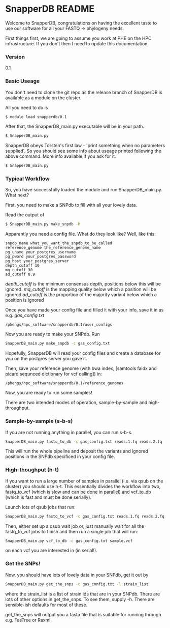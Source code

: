 # SnapperDB README

Welcome to SnapperDB, congratulations on having the excellent taste to use our software for all your FASTQ -> phylogeny needs. 

First things first, we are going to assume you work at PHE on the HPC infrastructure. If you don't then I need to update this documentation.

### Version

0.1

### Basic Useage

You don't need to clone the git repo as the release branch of SnapperDB is available as a module on the cluster.

All you need to do is

```sh
$ module load snapperdb/0.1
```

After that, the SnapperDB_main.py executable will be in your path. 
```sh
$ SnapperDB_main.py 
```
SnapperDB obeys Torsten's first law - 'print something when no parameters supplied'. So you should see some info about useage printed following the above command. More info available if you ask for it.

```sh
$ SnapperDB_main.py 
```

### Typical Workflow

So, you have successfully loaded the module and run SnapperDB_main.py. What next?

First, you need to make a SNPdb to fill with all your lovely data.

Read the output of
```sh
$ SnapperDB_main.py make_snpdb -h
```

Apparently you need a config file. What do they look like? Well, like this:

```
snpdb_name what_you_want_the_snpdb_to_be_called
reference_genome the_reference_genome_name
pg_uname your_postgres_username
pg_pword your_postgres_password
pg_host your_postgres_server
depth_cutoff 10
mq_cutoff 30
ad_cutoff 0.9
```
*depth_cutoff* is the minimum consensus depth, positions below this will be ignored.
*mq_cutoff* is the mapping quality below which a position will be ignored
*ad_cutoff* is the proportion of the majority variant below which a position is ignored

Once you have made your config file and filled it with your info, save it in as e.g. *gas_config.txt* 
```
/phengs/hpc_software/snapperdb/0.1/user_configs
```
Now you are ready to make your SNPdb. Run 

```sh
SnapperDB_main.py make_snpdb -c gas_config.txt
```
Hopefully, SnapperDB will read your config files and create a database for you on the postgres server you gave it.

Then, save your reference genome (with bwa index, [samtools faidx and picard sequnced dictionary for vcf calling]) in: 
```
/phengs/hpc_software/snapperdb/0.1/reference_genomes
```

Now, you are ready to run some samples!

There are two intended modes of operation, sample-by-sample and high-throughput.

### Sample-by-sample (s-b-s)

If you are not running anything in parallel, you can run s-b-s.

```sh
SnapperDB_main.py fastq_to_db -c gas_config.txt reads.1.fq reads.2.fq
```
This will run the whole pipeline and deposit the variants and ignored positions in the SNPdb specificed in your config file.

### High-thoughput (h-t)

If you want to run a large number of samples in parallel (i.e. via qsub on the cluster) you should use h-t. This essentially divides the workflow into two, fastq_to_vcf (which is slow and can be done in parallel) and vcf_to_db (which is fast and must be done serially).

Launch lots of qsub jobs that run:

```sh
SnapperDB_main.py fastq_to_vcf -c gas_config.txt reads.1.fq reads.2.fq
```

Then, either set up a qsub wait job or, just manually wait for all the fastq_to_vcf jobs to finish and then run a single job that will run:
```sh
SnapperDB_main.py vcf_to_db -c gas_config.txt sample.vcf
```
on each vcf you are interested in (in serial!).

### Get the SNPs!

Now, you should have lots of lovely data in your SNPdb, get it out by

```sh
SnapperDB_main.py get_the_snps -c gas_config.txt -l strain_list
```
where the strain_list is a list of strain ids that are in your SNPdb. There are lots of other options in get_the_snps. To see them, supply -h. There are sensible-ish defaults for most of these.

get_the_snps will output you a fasta file that is suitable for running through e.g. FasTree or Raxml.
